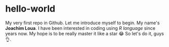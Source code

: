 # hello-world
My very first repo in Github.
Let me introduce myself to begin. My name's **Joachim Loua**. I have been interested in coding using *R language* since years now. My hope is to be really master it like a star 😂
So let's do it, guys 👌.
